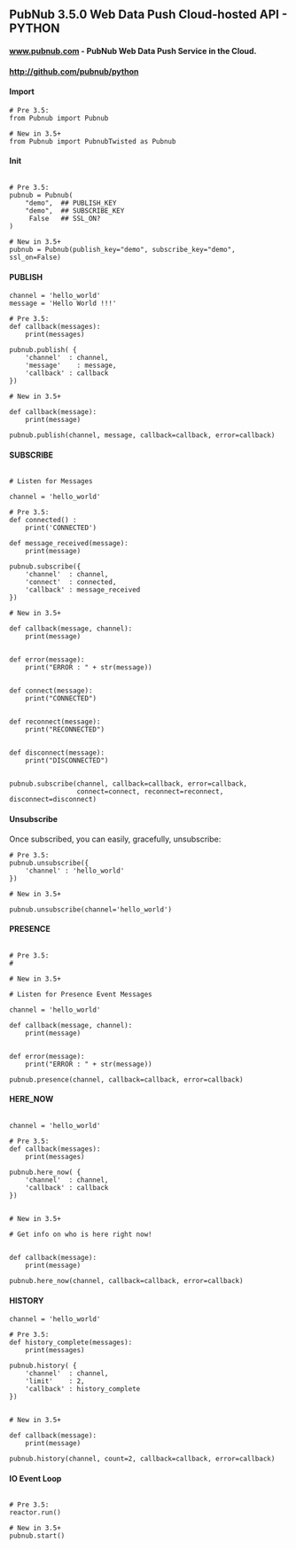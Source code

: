 ## PubNub 3.5.0 Web Data Push Cloud-hosted API - PYTHON
#### www.pubnub.com - PubNub Web Data Push Service in the Cloud. 
#### http://github.com/pubnub/python

#### Import

```
# Pre 3.5:
from Pubnub import Pubnub

# New in 3.5+
from Pubnub import PubnubTwisted as Pubnub

```


#### Init

```

# Pre 3.5:
pubnub = Pubnub(
    "demo",  ## PUBLISH_KEY
    "demo",  ## SUBSCRIBE_KEY
     False   ## SSL_ON?
)

# New in 3.5+
pubnub = Pubnub(publish_key="demo", subscribe_key="demo", ssl_on=False)

```

#### PUBLISH

```
channel = 'hello_world'
message = 'Hello World !!!'

# Pre 3.5:
def callback(messages):
    print(messages)

pubnub.publish( {
    'channel'  : channel,
    'message'    : message,
    'callback' : callback
})

# New in 3.5+

def callback(message):
    print(message)

pubnub.publish(channel, message, callback=callback, error=callback)

```


#### SUBSCRIBE

```

# Listen for Messages

channel = 'hello_world'

# Pre 3.5:
def connected() :
    print('CONNECTED')

def message_received(message):
    print(message)

pubnub.subscribe({
    'channel'  : channel,
    'connect'  : connected,
    'callback' : message_received
})

# New in 3.5+

def callback(message, channel):
    print(message)


def error(message):
    print("ERROR : " + str(message))


def connect(message):
    print("CONNECTED")


def reconnect(message):
    print("RECONNECTED")


def disconnect(message):
    print("DISCONNECTED")


pubnub.subscribe(channel, callback=callback, error=callback,
                 connect=connect, reconnect=reconnect, disconnect=disconnect)
```

#### Unsubscribe
Once subscribed, you can easily, gracefully, unsubscribe:

```
# Pre 3.5:
pubnub.unsubscribe({
    'channel' : 'hello_world'
})

# New in 3.5+

pubnub.unsubscribe(channel='hello_world')
```

#### PRESENCE

```

# Pre 3.5:
#

# New in 3.5+

# Listen for Presence Event Messages

channel = 'hello_world'

def callback(message, channel):
    print(message)


def error(message):
    print("ERROR : " + str(message))

pubnub.presence(channel, callback=callback, error=callback)
```

#### HERE_NOW

```

channel = 'hello_world'

# Pre 3.5:
def callback(messages):
    print(messages)

pubnub.here_now( {
    'channel'  : channel,
    'callback' : callback
})


# New in 3.5+

# Get info on who is here right now!


def callback(message):
    print(message)

pubnub.here_now(channel, callback=callback, error=callback)
```

#### HISTORY

```
channel = 'hello_world'

# Pre 3.5:
def history_complete(messages):
    print(messages)

pubnub.history( {
    'channel'  : channel,
    'limit'    : 2,
    'callback' : history_complete
})


# New in 3.5+

def callback(message):
    print(message)

pubnub.history(channel, count=2, callback=callback, error=callback)
```

#### IO Event Loop

```

# Pre 3.5:
reactor.run()

# New in 3.5+
pubnub.start()
```
